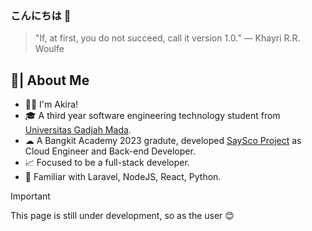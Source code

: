 ### こんにちは 👋
> "If, at first, you do not succeed, call it version 1.0." ― Khayri R.R. Woulfe


## 📝| About Me 
- 👩‍💻 I'm Akira!
- 🎓 A third year software engineering technology student from [Universitas Gadjah Mada](https://ugm.ac.id/en/).
- ☁ A Bangkit Academy 2023 gradute, developed [SaySco Project](https://github.com/capstone-saysco) as Cloud Engineer and Back-end Developer.
- 📈 Focused to be a full-stack developer.
- 📌 Familiar with Laravel, NodeJS, React, Python.

> [!IMPORTANT]  
> This page is still under development, so as the user 😊
  
